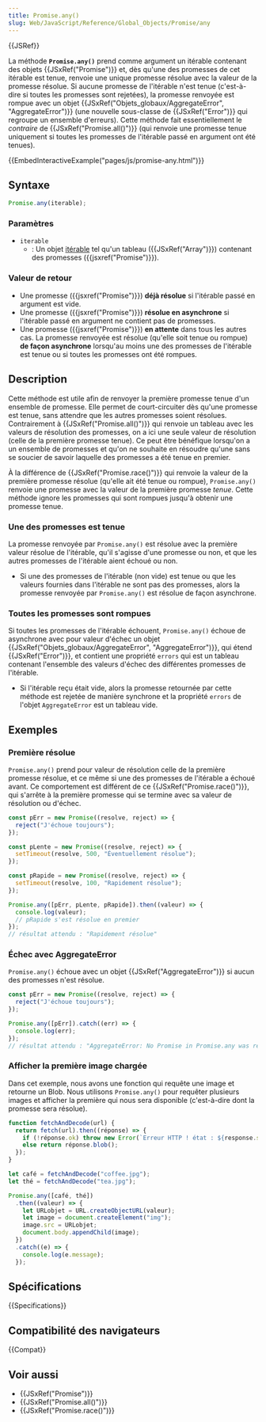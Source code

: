 ```yaml
---
title: Promise.any()
slug: Web/JavaScript/Reference/Global_Objects/Promise/any
---
```


{{JSRef}}

La méthode **`Promise.any()`** prend comme argument un itérable contenant des objets {{JSxRef("Promise")}} et, dès qu'une des promesses de cet itérable est tenue, renvoie une unique promesse résolue avec la valeur de la promesse résolue. Si aucune promesse de l'itérable n'est tenue (c'est-à-dire si toutes les promesses sont rejetées), la promesse renvoyée est rompue avec un objet {{JSxRef("Objets_globaux/AggregateError", "AggregateError")}} (une nouvelle sous-classe de {{JSxRef("Error")}} qui regroupe un ensemble d'erreurs). Cette méthode fait essentiellement le _contraire_ de {{JSxRef("Promise.all()")}} (qui renvoie une promesse tenue uniquement si toutes les promesses de l'itérable passé en argument ont été tenues).

{{EmbedInteractiveExample("pages/js/promise-any.html")}}

## Syntaxe

```js
Promise.any(iterable);
```

### Paramètres

- `iterable`
  - : Un objet [itérable](/fr/docs/Web/JavaScript/Reference/Iteration_protocols) tel qu'un tableau ({{JSxRef("Array")}}) contenant des promesses ({{jsxref("Promise")}}).

### Valeur de retour

- Une promesse ({{jsxref("Promise")}}) **déjà résolue** si l'itérable passé en argument est vide.
- Une promesse ({{jsxref("Promise")}}) **résolue en asynchrone** si l'itérable passé en argument ne contient pas de promesses.
- Une promesse ({{jsxref("Promise")}}) **en attente** dans tous les autres cas. La promesse renvoyée est résolue (qu'elle soit tenue ou rompue) **de façon asynchrone** lorsqu'au moins une des promesses de l'itérable est tenue ou si toutes les promesses ont été rompues.

## Description

Cette méthode est utile afin de renvoyer la première promesse tenue d'un ensemble de promesse. Elle permet de court-circuiter dès qu'une promesse est tenue, sans attendre que les autres promesses soient résolues. Contrairement à {{JSxRef("Promise.all()")}} qui renvoie un tableau avec les valeurs de résolution des promesses, on a ici une seule valeur de résolution (celle de la première promesse tenue). Ce peut être bénéfique lorsqu'on a un ensemble de promesses et qu'on ne souhaite en résoudre qu'une sans se soucier de savoir laquelle des promesses a été tenue en premier.

À la différence de {{JSxRef("Promise.race()")}} qui renvoie la valeur de la première promesse résolue (qu'elle ait été tenue ou rompue), `Promise.any()` renvoie une promesse avec la valeur de la première promesse _tenue_. Cette méthode ignore les promesses qui sont rompues jusqu'à obtenir une promesse tenue.

### Une des promesses est tenue

La promesse renvoyée par `Promise.any()` est résolue avec la première valeur résolue de l'itérable, qu'il s'agisse d'une promesse ou non, et que les autres promesses de l'itérable aient échoué ou non.

- Si une des promesses de l'itérable (non vide) est tenue ou que les valeurs fournies dans l'itérable ne sont pas des promesses, alors la promesse renvoyée par `Promise.any()` est résolue de façon asynchrone.

### Toutes les promesses sont rompues

Si toutes les promesses de l'itérable échouent, `Promise.any()` échoue de asynchrone avec pour valeur d'échec un objet {{JSxRef("Objets_globaux/AggregateError", "AggregateError")}}, qui étend {{JSxRef("Error")}}, et contient une propriété `errors` qui est un tableau contenant l'ensemble des valeurs d'échec des différentes promesses de l'itérable.

- Si l'itérable reçu était vide, alors la promesse retournée par cette méthode est rejetée de manière synchrone et la propriété `errors` de l'objet `AggregateError` est un tableau vide.

## Exemples

### Première résolue

`Promise.any()` prend pour valeur de résolution celle de la première promesse résolue, et ce même si une des promesses de l'itérable a échoué avant. Ce comportement est différent de ce {{JSxRef("Promise.race()")}}, qui s'arrête à la première promesse qui se termine avec sa valeur de résolution ou d'échec.

```js
const pErr = new Promise((resolve, reject) => {
  reject("J'échoue toujours");
});

const pLente = new Promise((resolve, reject) => {
  setTimeout(resolve, 500, "Éventuellement résolue");
});

const pRapide = new Promise((resolve, reject) => {
  setTimeout(resolve, 100, "Rapidement résolue");
});

Promise.any([pErr, pLente, pRapide]).then((valeur) => {
  console.log(valeur);
  // pRapide s'est résolue en premier
});
// résultat attendu : "Rapidement résolue"
```

### Échec avec AggregateError

`Promise.any()` échoue avec un objet {{JSxRef("AggregateError")}} si aucun des promesses n'est résolue.

```js
const pErr = new Promise((resolve, reject) => {
  reject("J'échoue toujours");
});

Promise.any([pErr]).catch((err) => {
  console.log(err);
});
// résultat attendu : "AggregateError: No Promise in Promise.any was resolved"
```

### Afficher la première image chargée

Dans cet exemple, nous avons une fonction qui requête une image et retourne un Blob. Nous utilisons `Promise.any()` pour requêter plusieurs images et afficher la première qui nous sera disponible (c'est-à-dire dont la promesse sera résolue).

```js
function fetchAndDecode(url) {
  return fetch(url).then((réponse) => {
    if (!réponse.ok) throw new Error(`Erreur HTTP ! état : ${response.status}`);
    else return réponse.blob();
  });
}

let café = fetchAndDecode("coffee.jpg");
let thé = fetchAndDecode("tea.jpg");

Promise.any([café, thé])
  .then((valeur) => {
    let URLobjet = URL.createObjectURL(valeur);
    let image = document.createElement("img");
    image.src = URLobjet;
    document.body.appendChild(image);
  })
  .catch((e) => {
    console.log(e.message);
  });
```

## Spécifications

{{Specifications}}

## Compatibilité des navigateurs

{{Compat}}

## Voir aussi

- {{JSxRef("Promise")}}
- {{JSxRef("Promise.all()")}}
- {{JSxRef("Promise.race()")}}
